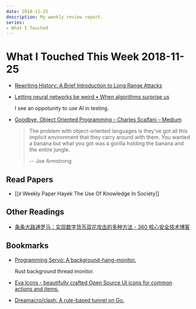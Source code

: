```yaml
---
date: 2018-11-25
description: My weekly review report.
series:
- What I Touched
---
```


# What I Touched This Week 2018-11-25


* [Rewriting History: A Brief Introduction to Long Range Attacks](https://blog.positive.com/rewriting-history-a-brief-introduction-to-long-range-attacks-54e473acdba9)
* [Letting neural networks be weird • When algorithms surprise us](http://aiweirdness.com/post/172894792687/when-algorithms-surprise-us)

    I see an oppotunity to use AI in testing.

* [Goodbye, Object Oriented Programming – Charles Scalfani – Medium](https://medium.com/@cscalfani/goodbye-object-oriented-programming-a59cda4c0e53)

    > The problem with object-oriented languages is they've got all this implicit environment that they carry around with them. You wanted a banana but what you got was a gorilla holding the banana and the entire jungle.
    >
    > -- Joe Armstrong


## Read Papers

- [[♯ Weekly Paper Hayek The Use Of Knowledge In Society]]

## Other Readings

- [条条大路通罗马：实现数字货币双花攻击的多种方法 - 360 核心安全技术博客](http://blogs.360.cn/post/double-spending-attack.html)

## Bookmarks

* [Programming Servo: A background-hang-monitor.](https://medium.com/programming-servo/programming-servo-a-background-hang-monitor-73e89185ce1)

    Rust background thread monitor.

* [Eva Icons - beautifully crafted Open Source UI icons for common actions and items.](https://akveo.github.io/eva-icons/#/)
* [Dreamacro/clash: A rule-based tunnel on Go.](https://github.com/Dreamacro/clash)
